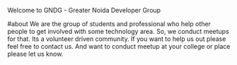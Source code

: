 Welcome to GNDG - Greater Noida Developer Group

#about
We are the group of students and professional who help other people to get involved with some technology area. So, we conduct meetups for that.
Its a volunteer driven community. If you want to help us out please feel free to contact us. And want to conduct meetup at your college or place please let us know.
